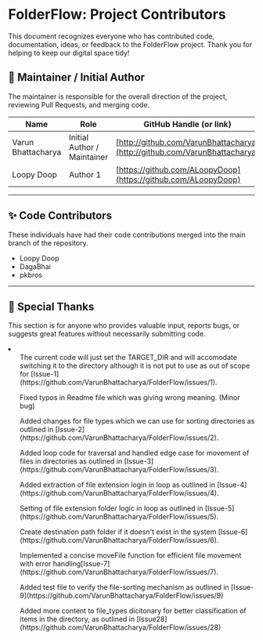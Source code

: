 # FolderFlow: Project Contributors

This document recognizes everyone who has contributed code, documentation, ideas, or feedback to the FolderFlow project. Thank you for helping to keep our digital space tidy!

## 🌟 Maintainer / Initial Author

The maintainer is responsible for the overall direction of the project, reviewing Pull Requests, and merging code.

| Name | Role | GitHub Handle (or link) |
|---|---|---|
| Varun Bhattacharya | Initial Author / Maintainer | [http://github.com/VarunBhattacharya](http://github.com/VarunBhattacharya) |
| Loopy Doop | Author 1 | [https://github.com/ALoopyDoop](https://github.com/ALoopyDoop) |

---

## ✨ Code Contributors

These individuals have had their code contributions merged into the main branch of the repository.

<ul>
  <li>Loopy Doop</li>
  <li>DagaBhai</li>
  <li>pkbros</li>
</ul>

---

## 🙏 Special Thanks

This section is for anyone who provides valuable input, reports bugs, or suggests great features without necessarily submitting code.

<li>
  <ul>The current code will just set the TARGET_DIR and will accomodate switching it to the directory although it is not put to use as out of scope for [Issue-1](https://github.com/VarunBhattacharya/FolderFlow/issues/1).</ul>
  <ul>Fixed typos in Readme file which was giving wrong meaning. (Minor bug)</ul>
  <ul>Added changes for file types which we can use for sorting directories as outlined in [Issue-2](https://github.com/VarunBhattacharya/FolderFlow/issues/2).</ul>
  <ul>Added loop code for traversal and handled edge case for movement of files in directories as outlined in [Issue-3](https://github.com/VarunBhattacharya/FolderFlow/issues/3).</ul>
  <ul>Added extraction of file extension login in loop as outlined in [Issue-4](https://github.com/VarunBhattacharya/FolderFlow/issues/4).</ul>
  <ul>Setting of file extension folder logic in loop as outlined in [Issue-5](https://github.com/VarunBhattacharya/FolderFlow/issues/5).</ul>
  <ul>Create destination path folder if it doesn't exist in the system [Issue-6](https://github.com/VarunBhattacharya/FolderFlow/issues/6).</ul>
  <ul>Implemented a concise moveFile function for efficient file movement with error handling[Issue-7](https://github.com/VarunBhattacharya/FolderFlow/issues/7).</ul>
  <ul>Added test file to verify the file-sorting mechanism as outlined in [Issue-9](https://github.com/VarunBhattacharya/FolderFlow/issues/9)</ul>
  <ul>Added more content to file_types dicitonary for better classification of items in the directory, as outlined in [Issue28]
  (https://github.com/VarunBhattacharya/FolderFlow/issues/28)</ul>
</li>
